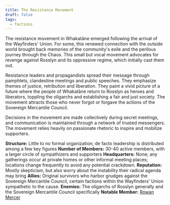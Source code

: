 ```yaml
---
title: The Resistance Movement
draft: false
tags:
  - factions
---
```

The resistance movement in Whakatāne emerged following the arrival of the Wayfinders' Union. For some, this renewed connection with the outside world brought back memories of the community's exile and the perilous journey through the Chaos. This small but vocal movement advocates for revenge against Rosslyn and its oppressive regime, which initially cast them out.

Resistance leaders and propagandists spread their message through pamphlets, clandestine meetings and public speeches. They emphasize themes of justice, retribution and liberation. They paint a vivid picture of a future where the people of Whakatāne return to Rosslyn as heroes and liberators, toppling the oligarchs and establishing a fair and just society. The movement attracts those who never forgot or forgave the actions of the Sovereign Mercantile Council.

Decisions in the movement are made collectively during secret meetings, and communication is maintained through a network of trusted messengers. The movement relies heavily on passionate rhetoric to inspire and mobilize supporters.

**Structure:** Little to no formal organization; de facto leadership is distributed among a few key figures
**Number of Members:** 30-40 active members, with a larger circle of sympathizers and supporters
**Headquarters:** None; any gatherings occur at private homes or other informal meeting places; locations change frequently to avoid any potential crackdown.
**Reputation:** Mostly skepticism, but also worry about the instability their radical agenda may bring
**Allies:** Original survivors who harbor grudges against the Sovereign Mercantile Council, certain factions within the Wayfinders' Union sympathetic to the cause.
**Enemies:** The oligarchs of Rosslyn generally and the Sovereign Mercantile Council specifically
**Notable Member:** [Rowan Mercer](rowan-mercer.md)